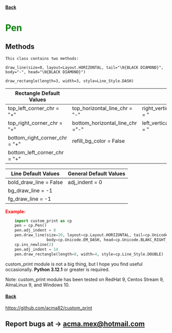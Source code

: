 #### [Back](README.md) 
# <span style="color:green"> <strong> Pen </strong> </span>

## Methods

    This class contains two methods:

    draw_line(size=0, layout=Layout.HORIZONTAL, tail="\N{BLACK DIAMOND}", body="-", head="\N{BLACK DIAMOND}")

    draw_rectangle(length=3, width=3, style=Line_Style.DASH)


| Rectangle Default Values      |                                   |                                 |
|-------------------------------|-----------------------------------|---------------------------------|
| top_left_corner_chr     = "+"	| top_horizontal_line_chr    = "-"  | right_vertical_line_chr = "|"   |
| top_right_corner_chr    = "+"	| bottom_horizontal_line_chr ="-"   | left_vertical_line_chr  = "|"   |
| bottom_right_corner_chr = "+"	| refill_bg_color = False           |                                 |
| bottom_left_corner_chr  = "+" |                                   |                                 |

| Line Default Values           | General Default Values            |
|-------------------------------|-----------------------------------|
|bold_draw_line = False         | adj_indent = 0                    |
bg_draw_line    = -1			|                                   |
fg_draw_line    = -1            |                                   |


<span style="color:red"> <strong> Example: </strong> </span>

```python
    import custom_print as cp
    pen = cp.Pen()
    pen.adj_indent = 8
    pen.draw_line(size=20, layout=cp.Layout.HORIZONTAL, tail=cp.Unicode.BLACK_LEFT_POINTING_TRIANGLE,
                  body=cp.Unicode.EM_DASH, head=cp.Unicode.BLAKC_RIGHT_POINT_TRIANGLE)
    cp.ins_newline(2)
    pen.adj_indent = 14
    pen.draw_rectangle(length=8, width=4, style=cp.Line_Style.DOUBLE)
```

custom_print module is not a big thing, but I hope you find useful occasionally. **Python 3.12.1** or greater is required.						

Note: custom_print module has been tested on RedHat 9, Centos Stream 9, AlmaLinux 9, and Windows 10.


#### [Back](README.md)

https://github.com/acma82/custom_print

## Report bugs at	→	acma.mex@hotmail.com
